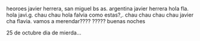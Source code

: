 heoroes
javier herrera, san miguel bs as. argentina
javier herrera
hola fla.
hola javi.g.
chau chau
hola falvia como estas?,.
chau chau chau chau javier
cha flavia. 
vamos a merendar????
?????
buenas noches


25 de octubre dia de mierda...
